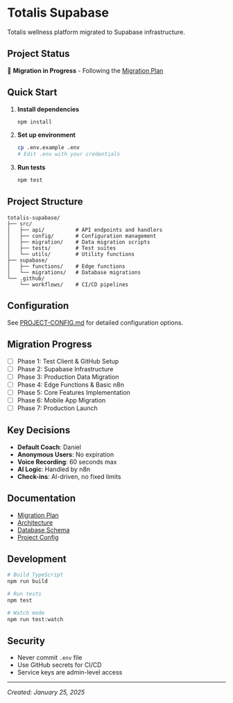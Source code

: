 # Totalis Supabase

Totalis wellness platform migrated to Supabase infrastructure.

## Project Status

🚧 **Migration in Progress** - Following the [Migration Plan](../totalis/totalis-migration-plan.md)

## Quick Start

1. **Install dependencies**
   ```bash
   npm install
   ```

2. **Set up environment**
   ```bash
   cp .env.example .env
   # Edit .env with your credentials
   ```

3. **Run tests**
   ```bash
   npm test
   ```

## Project Structure

```
totalis-supabase/
├── src/
│   ├── api/          # API endpoints and handlers
│   ├── config/       # Configuration management
│   ├── migration/    # Data migration scripts
│   ├── tests/        # Test suites
│   └── utils/        # Utility functions
├── supabase/
│   ├── functions/    # Edge functions
│   └── migrations/   # Database migrations
└── .github/
    └── workflows/    # CI/CD pipelines
```

## Configuration

See [PROJECT-CONFIG.md](PROJECT-CONFIG.md) for detailed configuration options.

## Migration Progress

- [ ] Phase 1: Test Client & GitHub Setup
- [ ] Phase 2: Supabase Infrastructure
- [ ] Phase 3: Production Data Migration
- [ ] Phase 4: Edge Functions & Basic n8n
- [ ] Phase 5: Core Features Implementation
- [ ] Phase 6: Mobile App Migration
- [ ] Phase 7: Production Launch

## Key Decisions

- **Default Coach**: Daniel
- **Anonymous Users**: No expiration
- **Voice Recording**: 60 seconds max
- **AI Logic**: Handled by n8n
- **Check-ins**: AI-driven, no fixed limits

## Documentation

- [Migration Plan](../totalis/totalis-migration-plan.md)
- [Architecture](../totalis/architecture-recommendation.md)
- [Database Schema](../totalis/supabase-database-schema.md)
- [Project Config](PROJECT-CONFIG.md)

## Development

```bash
# Build TypeScript
npm run build

# Run tests
npm test

# Watch mode
npm run test:watch
```

## Security

- Never commit `.env` file
- Use GitHub secrets for CI/CD
- Service keys are admin-level access

---

*Created: January 25, 2025*